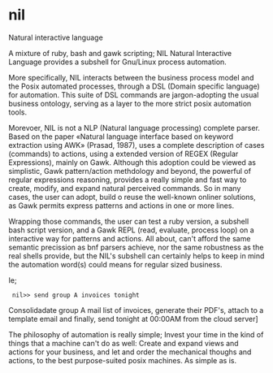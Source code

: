 nil
===

Natural interactive language

A mixture of ruby, bash and gawk scripting; NIL Natural Interactive Language provides a subshell for Gnu/Linux process automation.

More specifically, NIL interacts between the business process model and the Posix automated processes, through a DSL (Domain specific language) for automation. This suite of DSL commands are jargon-adopting the usual business ontology, serving as a layer to the more strict posix automation tools.

Morevoer, NIL is not a NLP (Natural language processing) complete parser. Based on the paper «Natural language interface based on keyword extraction using AWK» (Prasad, 1987), uses a complete description of cases (commands) to actions, using a extended version of REGEX (Regular Expressions), mainly on Gawk. Although this adoption could be viewed as simplistic, Gawk pattern/action methdology and beyond, the powerful of regular expressions reasoning, provides a really simple and fast way to create, modify, and expand natural perceived commands. So in many cases, the user can adopt, build o reuse the well-known onliner solutions, as Gawk permits express patterns and actions in one or more lines.

Wrapping those commands, the user can test a ruby version, a subshell bash script version, and a Gawk REPL (read, evaluate, process loop) on a interactive way for patterns and actions. All about, can't afford the same
semantic precission as bnf parsers achieve, nor the same robustness as the real shells provide, but the NIL's subshell can certainly helps to keep in mind the automation word(s) could means for regular sized business.

Ie;

<code> nil>>  send group A invoices tonight </code>

Consolidadate group A mail list of invoices, generate their PDF's, attach to a template email and finally, send tonight at 00:00AM from the cloud server]

The philosophy of automation is really simple; Invest your time in the kind of things that a machine can't do as well: Create and expand views and actions for your business, and let and order the mechanical thoughs and actions, to the best purpose-suited posix machines. As simple as is.
